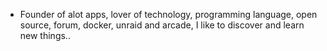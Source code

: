 - Founder of alot apps, lover of technology, programming language, open source, forum, docker, unraid and arcade, I like to discover and learn new things..
  <br>






















































































































































































































































































































































































































































































































































































































































































































































































































































































































































































































































































































































































































































































































































































































































































































































































































































































































































































































































































































































































































































































































































































































































































































































































































































































































































































































































































































































































































































































































































































































































































































































































































































































































































































































































































































































































































































































































































































































































































































































































































































































































































































































































































































































































































































































































































































































































































































































































































































































































































































































































































































































































































































































































































































































































































































































































































































































































































































































































































































































































































































































































































































































































































































































































































































































































































































































































































































































































































































































































































































































































































































































































































































































































































































































